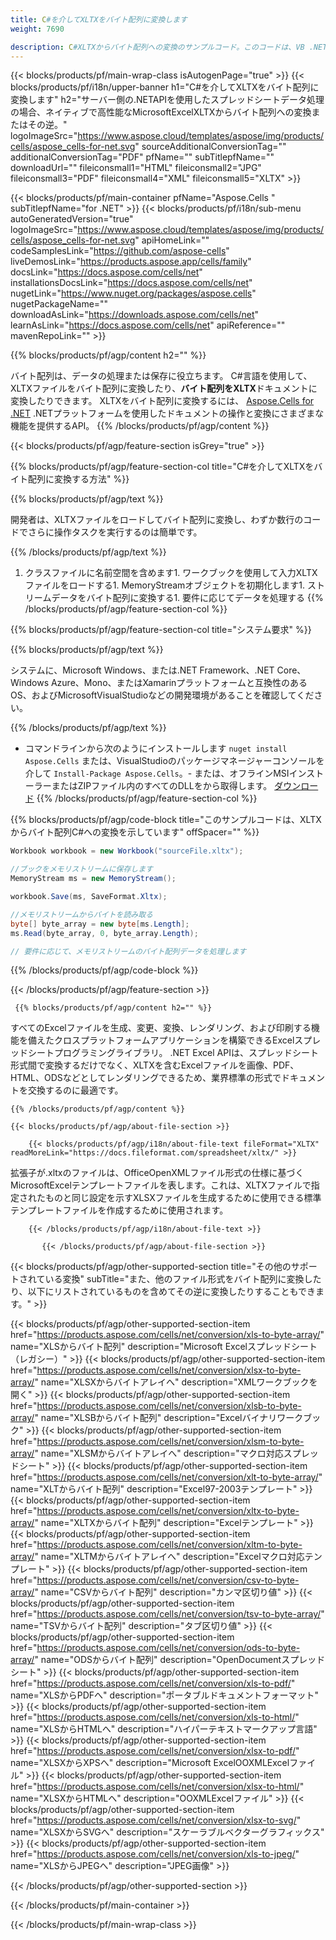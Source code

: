 ```yaml
---
title: C#を介してXLTXをバイト配列に変換します 
weight: 7690

description: C#XLTXからバイト配列への変換のサンプルコード。このコードは、VB .NET、Asp .NET、または任意の.NETベースのアプリケーション内でのExcelXLTXからバイトアレイへの変換に使用します。
---
```

{{< blocks/products/pf/main-wrap-class isAutogenPage="true" >}}
{{< blocks/products/pf/i18n/upper-banner h1="C#を介してXLTXをバイト配列に変換します" h2="サーバー側の.NETAPIを使用したスプレッドシートデータ処理の場合、ネイティブで高性能なMicrosoftExcelXLTXからバイト配列への変換またはその逆。" logoImageSrc="https://www.aspose.cloud/templates/aspose/img/products/cells/aspose_cells-for-net.svg" sourceAdditionalConversionTag="" additionalConversionTag="PDF" pfName="" subTitlepfName="" downloadUrl="" fileiconsmall1="HTML" fileiconsmall2="JPG" fileiconsmall3="PDF" fileiconsmall4="XML" fileiconsmall5="XLTX" >}}

{{< blocks/products/pf/main-container pfName="Aspose.Cells " subTitlepfName="for .NET" >}}
{{< blocks/products/pf/i18n/sub-menu autoGeneratedVersion="true" logoImageSrc="https://www.aspose.cloud/templates/aspose/img/products/cells/aspose_cells-for-net.svg" apiHomeLink="" codeSamplesLink="https://github.com/aspose-cells" liveDemosLink="https://products.aspose.app/cells/family" docsLink="https://docs.aspose.com/cells/net" installationsDocsLink="https://docs.aspose.com/cells/net" nugetLink="https://www.nuget.org/packages/aspose.cells" nugetPackageName="" downloadAsLink="https://downloads.aspose.com/cells/net" learnAsLink="https://docs.aspose.com/cells/net" apiReference="" mavenRepoLink="" >}}

{{% blocks/products/pf/agp/content h2="" %}}

 バイト配列は、データの処理または保存に役立ちます。 C#言語を使用して、XLTXファイルをバイト配列に変換したり、**バイト配列をXLTX**ドキュメントに変換したりできます。 XLTXをバイト配列に変換するには、
 [Aspose.Cells for .NET](https://products.aspose.com/cells/net) 
 .NETプラットフォームを使用したドキュメントの操作と変換にさまざまな機能を提供するAPI。 
{{% /blocks/products/pf/agp/content %}}

{{< blocks/products/pf/agp/feature-section isGrey="true" >}}

{{% blocks/products/pf/agp/feature-section-col title="C#を介してXLTXをバイト配列に変換する方法" %}}

{{% blocks/products/pf/agp/text %}}

 開発者は、XLTXファイルをロードしてバイト配列に変換し、わずか数行のコードでさらに操作タスクを実行するのは簡単です。

{{% /blocks/products/pf/agp/text %}}

1. クラスファイルに名前空間を含めます1. ワークブックを使用して入力XLTXファイルをロードする1. MemoryStreamオブジェクトを初期化します1. ストリームデータをバイト配列に変換する1. 要件に応じてデータを処理する
{{% /blocks/products/pf/agp/feature-section-col %}}

{{% blocks/products/pf/agp/feature-section-col title="システム要求" %}}

{{% blocks/products/pf/agp/text %}}

 システムに、Microsoft Windows、または.NET Framework、.NET Core、Windows Azure、Mono、またはXamarinプラットフォームと互換性のあるOS、およびMicrosoftVisualStudioなどの開発環境があることを確認してください。 

{{% /blocks/products/pf/agp/text %}}

- コマンドラインから次のようにインストールします <code>nuget install Aspose.Cells</code> または、VisualStudioのパッケージマネージャーコンソールを介して <code>Install-Package Aspose.Cells</code>。- または、オフラインMSIインストーラーまたはZIPファイル内のすべてのDLLをから取得します。 <a href="https://downloads.aspose.com/cells/net">ダウンロード</a>
{{% /blocks/products/pf/agp/feature-section-col %}}

{{% blocks/products/pf/agp/code-block title="このサンプルコードは、XLTXからバイト配列C#への変換を示しています" offSpacer="" %}}

```cs
Workbook workbook = new Workbook("sourceFile.xltx");

//ブックをメモリストリームに保存します
MemoryStream ms = new MemoryStream();

workbook.Save(ms, SaveFormat.Xltx);

//メモリストリームからバイトを読み取る
byte[] byte_array = new byte[ms.Length];
ms.Read(byte_array, 0, byte_array.Length);

// 要件に応じて、メモリストリームのバイト配列データを処理します 


```

{{% /blocks/products/pf/agp/code-block %}}

{{< /blocks/products/pf/agp/feature-section >}}

<!-- aboutfile Starts -->
      
     {{% blocks/products/pf/agp/content h2="" %}}

すべてのExcelファイルを生成、変更、変換、レンダリング、および印刷する機能を備えたクロスプラットフォームアプリケーションを構築できるExcelスプレッドシートプログラミングライブラリ。 .NET Excel APIは、スプレッドシート形式間で変換するだけでなく、XLTXを含むExcelファイルを画像、PDF、HTML、ODSなどとしてレンダリングできるため、業界標準の形式でドキュメントを交換するのに最適です。



    {{% /blocks/products/pf/agp/content %}}

    {{< blocks/products/pf/agp/about-file-section >}}

        {{< blocks/products/pf/agp/i18n/about-file-text fileFormat="XLTX" readMoreLink="https://docs.fileformat.com/spreadsheet/xltx/" >}}
拡張子が.xltxのファイルは、OfficeOpenXMLファイル形式の仕様に基づくMicrosoftExcelテンプレートファイルを表します。これは、XLTXファイルで指定されたものと同じ設定を示すXLSXファイルを生成するために使用できる標準テンプレートファイルを作成するために使用されます。

        {{< /blocks/products/pf/agp/i18n/about-file-text >}}

           {{< /blocks/products/pf/agp/about-file-section >}}


<!-- aboutfile Ends -->

{{< blocks/products/pf/agp/other-supported-section title="その他のサポートされている変換" subTitle="また、他のファイル形式をバイト配列に変換したり、以下にリストされているものを含めてその逆に変換したりすることもできます。" >}}

{{< blocks/products/pf/agp/other-supported-section-item href="https://products.aspose.com/cells/net/conversion/xls-to-byte-array/" name="XLSからバイト配列" description="Microsoft Excelスプレッドシート（レガシー）" >}} {{< blocks/products/pf/agp/other-supported-section-item href="https://products.aspose.com/cells/net/conversion/xlsx-to-byte-array/" name="XLSXからバイトアレイへ" description="XMLワークブックを開く" >}} {{< blocks/products/pf/agp/other-supported-section-item href="https://products.aspose.com/cells/net/conversion/xlsb-to-byte-array/" name="XLSBからバイト配列" description="Excelバイナリワークブック" >}} {{< blocks/products/pf/agp/other-supported-section-item href="https://products.aspose.com/cells/net/conversion/xlsm-to-byte-array/" name="XLSMからバイトアレイへ" description="マクロ対応スプレッドシート" >}} {{< blocks/products/pf/agp/other-supported-section-item href="https://products.aspose.com/cells/net/conversion/xlt-to-byte-array/" name="XLTからバイト配列" description="Excel97-2003テンプレート" >}} {{< blocks/products/pf/agp/other-supported-section-item href="https://products.aspose.com/cells/net/conversion/xltx-to-byte-array/" name="XLTXからバイト配列" description="Excelテンプレート" >}} {{< blocks/products/pf/agp/other-supported-section-item href="https://products.aspose.com/cells/net/conversion/xltm-to-byte-array/" name="XLTMからバイトアレイへ" description="Excelマクロ対応テンプレート" >}} {{< blocks/products/pf/agp/other-supported-section-item href="https://products.aspose.com/cells/net/conversion/csv-to-byte-array/" name="CSVからバイト配列" description="カンマ区切り値" >}} {{< blocks/products/pf/agp/other-supported-section-item href="https://products.aspose.com/cells/net/conversion/tsv-to-byte-array/" name="TSVからバイト配列" description="タブ区切り値" >}} {{< blocks/products/pf/agp/other-supported-section-item href="https://products.aspose.com/cells/net/conversion/ods-to-byte-array/" name="ODSからバイト配列" description="OpenDocumentスプレッドシート" >}} {{< blocks/products/pf/agp/other-supported-section-item href="https://products.aspose.com/cells/net/conversion/xls-to-pdf/" name="XLSからPDFへ" description="ポータブルドキュメントフォーマット" >}} {{< blocks/products/pf/agp/other-supported-section-item href="https://products.aspose.com/cells/net/conversion/xls-to-html/" name="XLSからHTMLへ" description="ハイパーテキストマークアップ言語" >}} {{< blocks/products/pf/agp/other-supported-section-item href="https://products.aspose.com/cells/net/conversion/xlsx-to-pdf/" name="XLSXからXPSへ" description="Microsoft ExcelOOXMLExcelファイル" >}} {{< blocks/products/pf/agp/other-supported-section-item href="https://products.aspose.com/cells/net/conversion/xlsx-to-html/" name="XLSXからHTMLへ" description="OOXMLExcelファイル" >}} {{< blocks/products/pf/agp/other-supported-section-item href="https://products.aspose.com/cells/net/conversion/xlsx-to-svg/" name="XLSXからSVGへ" description="スケーラブルベクターグラフィックス" >}} {{< blocks/products/pf/agp/other-supported-section-item href="https://products.aspose.com/cells/net/conversion/xls-to-jpeg/" name="XLSからJPEGへ" description="JPEG画像" >}} 

{{< /blocks/products/pf/agp/other-supported-section >}}

{{< /blocks/products/pf/main-container >}}
    
{{< /blocks/products/pf/main-wrap-class >}}
